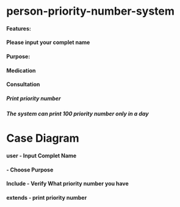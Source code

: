 # person-priority-number-system
#### Features: 
#### Please input your complet name
#### Purpose:
####         Medication 
####         Consultation 
##### Print priority number
##### The system can print 100 priority number only in a day


# Case Diagram
#### user - Input Complet Name
####      - Choose Purpose

#### Include - Verify What priority number you have
#### extends - print priority number
